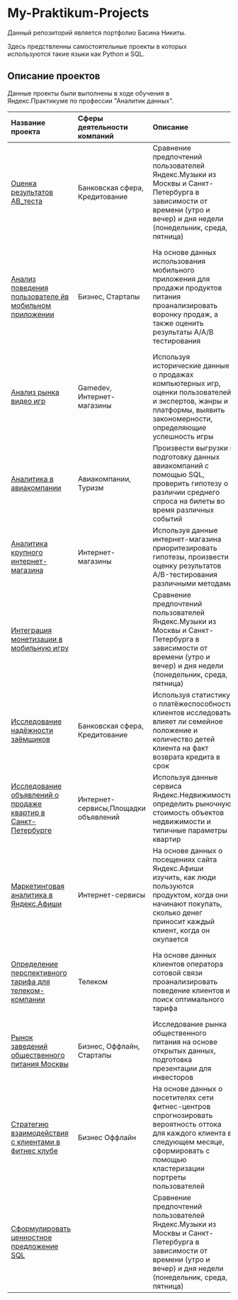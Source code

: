 # My-Praktikum-Projects

Данный репозиторий является портфолио Басина Никиты. 

Здесь предствленны самостоятельные проекты в которых используются такие языки как Python и SQL.

## Описание проектов

Данные проекты были выполнены в ходе обучения в Яндекс.Практикуме по профессии "Аналитик данных".

| Название проекта |Сферы деятельности компаний| Описание | Используемые библиотеки и навыки | 
| :---------------------- | :---------------------- | :---------------------- | :---------------------- |
| [Oценкa результатов AB_теста](review_of_ab_test) |Банковская сфера, Кредитование| Сравнение предпочтений пользователей Яндекс.Музыки из Москвы и Санкт-Петербурга в зависимости от времени (утро и вечер) и дня недели (понедельник, среда, пятница)| *pandas* |
| [Анализ поведения пользователе йв мобильном приложении](analysis_users_mobile_app) |Бизнес, Стартапы| На основе данных использования мобильного приложения для продажи продуктов питания проанализировать воронку продаж, а также оценить результаты A/A/B тестирования | *A/B-тестирование, Matplotlib, Pandas, Plotly, Python, Seaborn, Визуализация данных, Проверка статистических гипотез, Продуктовые метрики, Событийная аналитика* |
| [Анализ рынка видео игр](vgame_market) |Gamedev, Интернет-магазины | Используя исторические данные о продажах компьютерных игр, оценки пользователей и экспертов, жанры и платформы, выявить закономерности, определяющие успешность игры | *Matplotlib NumPy Pandas*, *Python*, *Исследовательский анализ данных*, *Описательная статистика*, *Предобработка данных*, *Проверка статистических гипотез* |
| [Аналитика в авиакомпании](analytics_in_airline) |Авиакомпании, Туризм| Произвести выгрузки и подготовку данных авиакомпаний с помощью SQL, проверить гипотезу о различии среднего спроса на билеты во время различных событий| *Matplotlib*, *Pandas*, *Python*, *SQL*, *SciPy*, *Проверка статистических гипотез* |
| [Аналитика крупного интернет-магазина](analytics_of_ecom) |Интернет-магазины| Используя данные интернет-магазина приоритезировать гипотезы, произвести оценку результатов A/B-тестирования различными методами | *A/B-тестирование, Matplotlib, Pandas, Python, SciPy, Проверка статистических гипотез* |
| [Интеграция монетизации в мобильную игру](monetization_of_the_game) || Сравнение предпочтений пользователей Яндекс.Музыки из Москвы и Санкт-Петербурга в зависимости от времени (утро и вечер) и дня недели (понедельник, среда, пятница)| *pandas* |
| [Исследование надёжности заёмщиков](credibility_of_borrowers) |Банковская сфера, Кредитование| Используя статистику о платёжеспособности клиентов исследовать влияет ли семейное положение и количество детей клиента на факт возврата кредита в срок| *Pandas*, *PyMystem3*, *Python*, *Лемматизация*, *Предобработка данных*|
| [Исследование объявлений о продаже квартир в Санкт-Петербурге](sale_of_flats_spb) |Интернет-сервисы,Площадки объявлений| Используя данные сервиса Яндекс.Недвижимость, определить рыночную стоимость объектов недвижимости и типичные параметры квартир| *Matplotlib*, *Pandas*, *Python*, *Визуализация данных*, *Исследовательский анализ данных*, *Предобработка данных* |
| [Маркетинговая аналитика в Яндекс.Афиши](marketing_in_yandex_afisha) |Интернет-сервисы| На основе данных о посещениях сайта Яндекс.Афиши изучить, как люди пользуются продуктом, когда они начинают покупать, сколько денег приносит каждый клиент, когда он окупается| *Matplotlib*, *Pandas*, *Python*, *Когортный анализ*, *Продуктовые метрики*, *Юнит-экономика* |
| [Определение перспективного тарифа для телеком-компании](tariff_for_telecoms) |Телеком| На основе данных клиентов оператора сотовой связи проанализировать поведение клиентов и поиск оптимального тарифа| *Matplotlib NumPy Pandas*, Python SciPy*, Описательная статистика*, *проверка статистических гипотез* |
| [Рынок заведений общественного питания Москвы](market_of_restaurants_msk) |Бизнес, Оффлайн, Стартапы| Исследование рынка общественного питания на основе открытых данных, подготовка презентации для инвесторов| *Pandas, Plotly, Python, Seaborn, Визуализация данных* |
| [Стратегию взаимодействия с клиентами в фитнес клубе](strategy_of_fitness_club) |Бизнес Оффлайн|На основе данных о посетителях сети фитнес-центров спрогнозировать вероятность оттока для каждого клиента в следующем месяце, сформировать с помощью кластеризации портреты пользователей| *Matplotlib, Pandas, Python, Scikit-learn, Seaborn, Классификация, Кластеризация, Машинное обучение* |
| [Сформулировать ценностное предложение SQL](analysis_of_data_using_SQL) || Сравнение предпочтений пользователей Яндекс.Музыки из Москвы и Санкт-Петербурга в зависимости от времени (утро и вечер) и дня недели (понедельник, среда, пятница)| *pandas* |
